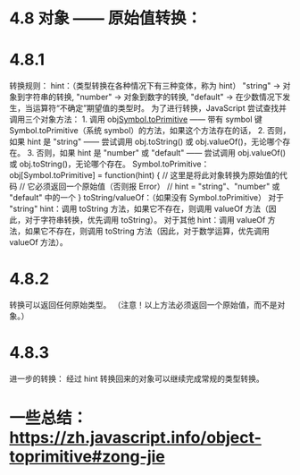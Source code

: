 # 4.8 对象 —— 原始值转换：
 # 4.8.1
  转换规则：
    hint：（类型转换在各种情况下有三种变体，称为 hint）
      "string" -> 对象到字符串的转换,
      "number" -> 对象到数字的转换,
      "default" -> 在少数情况下发生，当运算符“不确定”期望值的类型时。
        为了进行转换，JavaScript 尝试查找并调用三个对象方法：
          1. 调用 obj[Symbol.toPrimitive](hint) —— 带有 symbol 键 Symbol.toPrimitive（系统 symbol）的方法，如果这个方法存在的话，
          2. 否则，如果 hint 是 "string" —— 尝试调用 obj.toString() 或 obj.valueOf()，无论哪个存在。
          3. 否则，如果 hint 是 "number" 或 "default" —— 尝试调用 obj.valueOf() 或 obj.toString()，无论哪个存在。
            Symbol.toPrimitive：
              obj[Symbol.toPrimitive] = function(hint) {
                // 这里是将此对象转换为原始值的代码
                // 它必须返回一个原始值（否则报 Error）
                // hint = "string"、"number" 或 "default" 中的一个
              }
            toString/valueOf：（如果没有 Symbol.toPrimitive）
              对于 "string" hint：调用 toString 方法，如果它不存在，则调用 valueOf 方法（因此，对于字符串转换，优先调用 toString）。
              对于其他 hint：调用 valueOf 方法，如果它不存在，则调用 toString 方法（因此，对于数学运算，优先调用 valueOf 方法）。
 # 4.8.2
  转换可以返回任何原始类型。
    （注意！以上方法必须返回一个原始值，而不是对象。）
 # 4.8.3
  进一步的转换：
    经过 hint 转换回来的对象可以继续完成常规的类型转换。
# 一些总结： https://zh.javascript.info/object-toprimitive#zong-jie



